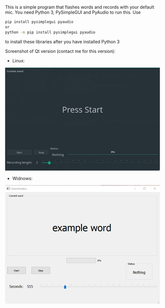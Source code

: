 This is a simple program that flashes words and records with your default mic. You need Python 3, PySimpleGUI and PyAudio to run this. Use 

```bash
pip install pysimplegui pyaudio
or
python -m pip install pysimplegui pyaudio
```

to install these libraries after you have installed Python 3

Screenshot of Qt version (contact me for this version):

* Linux:

![ Linux ]( https://raw.githubusercontent.com/gnapiorkowski/word_flasher/master/screen.png )

* Widnows:

![ Windows ]( https://raw.githubusercontent.com/gnapiorkowski/word_flasher/master/screen2.png )
